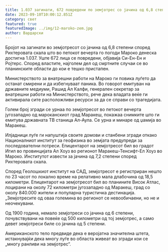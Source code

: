 ```yaml
---
title: 1.037 загинати, 672 повредени по земјотрес со јачина од 6,8 степени во Мароко
date: 2023-09-10T10:00:12.851Z
category: свет
featured: true
featuredImage: ../img/12-maroko-zem.jpg
author: Вардарски
---
```

Бројот на загинати во земјотресот со јачина од 6,8 степени според Рихтеровата скала што во петокот вечерта го погоди Мароко денеска достигна 1.037. Уште 672 лица се повредени, објавија Си-Ен-Ен и Ројтерс. Според властите, најголем дел од смртните случаи се во планинските области до кои е тешко пристапен.

Министерството за внатрешни работи на Мароко ги повика луѓето да останат смирени и да избегнуваат паника. Во говорот емитуван на државните медиуми, Рашид Ал Калфи, генерален секретар за внатрешни работи на Министерството, рече дека владата веќе ги активирала сите расположливи ресурси за да се справи со трагедијата.

Голем број згради се урнаа по земјотресот во петокот вечерта југозападно од мароканскиот град Маракеш, покажаа снимките што ги емитува државната ТВ станица Ал-Аула. Се урна и минаре од џамија во Маракеш.

Илјадници луѓе ги напуштија своите домови и станбени згради откако Националниот институт за геофизика во земјата предупреди за последователни потреси. Епицентарот на земјотресот бил во градот Игил во провинцијата Ал Хоуз во регионот Маракеш-Тенсифт-Ел Хоуз во Мароко. Институтот извести за јачина од 7,2 степени според Рихтеровата скала.

Според Геолошкиот институт на САД, земјотресот е регистриран нешто по 23 часот по локално време на релативно мала длабочина од 18,5 километри. Епицентарот на земјотресот бил во планините Висок Атлас, лоцирани на околу 72 километри југозападно од Маракеш, град со околу 840.000 жители и популарна туристичка дестинација. „Земјотресите од оваа големина во регионот се невообичаени, но не и неочекувани.

Од 1900 година, немало земјотреси со јачина од 6 степени, почувствувани на повеќе од 500 километри од тој земјотрес, а само девет земјотреси биле со јачина од 5 степени.

Американското тело предвиде дека е веројатна значителна штета, истакнувајќи дека многу луѓе во областа живеат во згради кои се „многу ранливи на земјотрес“.